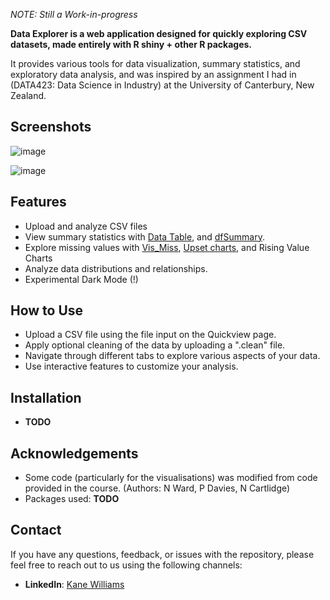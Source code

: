 *NOTE: Still a Work-in-progress*

**Data Explorer is a web application designed for quickly exploring CSV datasets, made entirely with R shiny + other R packages.**

It provides various tools for data visualization, summary statistics, and exploratory data analysis, and was inspired by an assignment I had in (DATA423: Data Science in Industry) at the University of Canterbury, New Zealand.

## Screenshots

![image](https://github.com/user-attachments/assets/b886d9ed-3dc1-4511-8dbb-8efdc2199dd7)

![image](https://github.com/user-attachments/assets/3a743216-fc61-4388-9b58-0ce0fbcfd893)

## Features

- Upload and analyze CSV files
- View summary statistics with [Data Table](https://datatables.net), and [dfSummary](https://cran.r-project.org/web/packages/summarytools/vignettes/introduction.html).
- Explore missing values with [Vis_Miss](https://www.rdocumentation.org/packages/visdat/versions/0.6.0/topics/vis_miss), [Upset charts](https://upset.app), and Rising Value Charts
- Analyze data distributions and relationships.
- Experimental Dark Mode (!)

## How to Use

- Upload a CSV file using the file input on the Quickview page.
- Apply optional cleaning of the data by uploading a ".clean" file.
- Navigate through different tabs to explore various aspects of your data.
- Use interactive features to customize your analysis.

## Installation

- **TODO**

## Acknowledgements

- Some code (particularly for the visualisations) was modified from code provided in the course. (Authors: N Ward, P Davies, N Cartlidge)
- Packages used: **TODO**

## Contact

If you have any questions, feedback, or issues with the repository, please feel free to reach out to us using the following channels:

- **LinkedIn**: [Kane Williams](https://www.linkedin.com/in/kane-williams01/)
